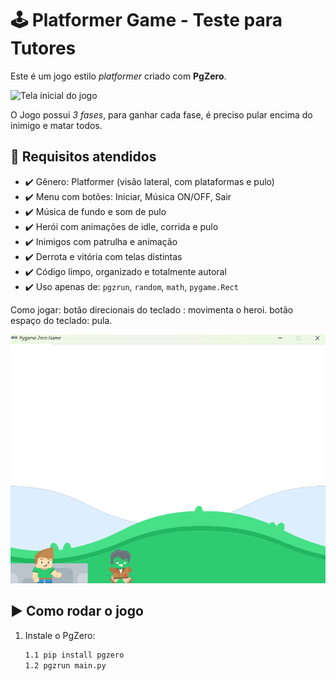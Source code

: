 # 🕹️ Platformer Game - Teste para Tutores

Este é um jogo estilo *platformer* criado com **PgZero**.

![Tela inicial do jogo](images/menuinicial.png)

O Jogo possui *3 fases*, para ganhar cada fase, é preciso pular encima do inimigo e matar todos.

## 📌 Requisitos atendidos

- ✔️ Gênero: Platformer (visão lateral, com plataformas e pulo)
- ✔️ Menu com botões: Iniciar, Música ON/OFF, Sair
- ✔️ Música de fundo e som de pulo
- ✔️ Herói com animações de idle, corrida e pulo
- ✔️ Inimigos com patrulha e animação
- ✔️ Derrota e vitória com telas distintas
- ✔️ Código limpo, organizado e totalmente autoral
- ✔️ Uso apenas de: `pgzrun`, `random`, `math`, `pygame.Rect`

Como jogar:
botão direcionais do teclado : movimenta o heroi.
botão espaço do teclado: pula.

![Jogo](images/jogo.png)

## ▶️ Como rodar o jogo

1. Instale o PgZero:
   ```bash
   1.1 pip install pgzero
   1.2 pgzrun main.py

